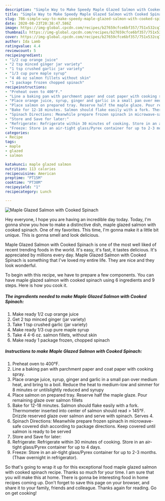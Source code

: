 ```yaml
---
description: "Simple Way to Make Speedy Maple Glazed Salmon with Cooked Spinach"
title: "Simple Way to Make Speedy Maple Glazed Salmon with Cooked Spinach"
slug: 786-simple-way-to-make-speedy-maple-glazed-salmon-with-cooked-spinach
date: 2020-08-23T20:38:47.586Z
image: https://img-global.cpcdn.com/recipes/b27659cfce6bf357/751x532cq70/maple-glazed-salmon-with-cooked-spinach-recipe-main-photo.jpg
thumbnail: https://img-global.cpcdn.com/recipes/b27659cfce6bf357/751x532cq70/maple-glazed-salmon-with-cooked-spinach-recipe-main-photo.jpg
cover: https://img-global.cpcdn.com/recipes/b27659cfce6bf357/751x532cq70/maple-glazed-salmon-with-cooked-spinach-recipe-main-photo.jpg
author: Ida Lamb
ratingvalue: 4.4
reviewcount: 5
recipeingredient:
- "1/2 cup orange juice"
- "2 tsp minced ginger jar variety"
- "1 tsp crushed garlic jar variety"
- "1/3 cup pure maple syrup"
- "4 46 oz salmon fillets without skin"
- "1 package frozen chopped spinach"
recipeinstructions:
- "Preheat oven to 400°F."
- "Line a baking pan with parchment paper and coat paper with cooking spray."
- "Place orange juice, syrup, ginger and garlic in a small pan over medium heat, and bring to a boil. Reduce the heat to medium-low and simmer for 8 minutes or untilslightly reduced and syrupy"
- "Place salmon on prepared tray. Reserve half the maple glaze. Pour remaining glaze over salmon fillets"
- "Bake for 12-18 minutes. Salmon should flake easily with a fork. Thermometer inserted into center of salmon should read &gt; 145°F. Drizzle reserved glaze over salmon and serve with spinach. Serves 4."
- "Spinach Directions: Meanwhile prepare frozen spinach in microwave-safe covered dish according to package directions. Keep covered until salmon is ready to be served"
- "Store and Save for later:"
- "Refrigerate: Refrigerate within 30 minutes of cooking. Store in an air-tight glass/Pyrex container for up to 4 days."
- "Freeze: Store in an air-tight glass/Pyrex container for up to 2-3 months. (Thaw overnight in refrigerator)."
categories:
- Recipe
tags:
- maple
- glazed
- salmon

katakunci: maple glazed salmon 
nutrition: 113 calories
recipecuisine: American
preptime: "PT15M"
cooktime: "PT30M"
recipeyield: "1"
recipecategory: Lunch

---
```



![Maple Glazed Salmon with Cooked Spinach](https://img-global.cpcdn.com/recipes/b27659cfce6bf357/751x532cq70/maple-glazed-salmon-with-cooked-spinach-recipe-main-photo.jpg)

Hey everyone, I hope you are having an incredible day today. Today, I'm gonna show you how to make a distinctive dish, maple glazed salmon with cooked spinach. One of my favorites. This time, I'm gonna make it a little bit unique. This is gonna smell and look delicious.



Maple Glazed Salmon with Cooked Spinach is one of the most well liked of recent trending foods in the world. It's easy, it's fast, it tastes delicious. It's appreciated by millions every day. Maple Glazed Salmon with Cooked Spinach is something that I've loved my entire life. They are nice and they look wonderful.


To begin with this recipe, we have to prepare a few components. You can have maple glazed salmon with cooked spinach using 6 ingredients and 9 steps. Here is how you cook it.

<!--inarticleads1-->

##### The ingredients needed to make Maple Glazed Salmon with Cooked Spinach:

1. Make ready 1/2 cup orange juice
1. Get 2 tsp minced ginger (jar variety)
1. Take 1 tsp crushed garlic (jar variety)
1. Make ready 1/3 cup pure maple syrup
1. Take 4 4-6 oz. salmon fillets, without skin
1. Make ready 1 package frozen, chopped spinach




<!--inarticleads2-->

##### Instructions to make Maple Glazed Salmon with Cooked Spinach:

1. Preheat oven to 400°F.
1. Line a baking pan with parchment paper and coat paper with cooking spray.
1. Place orange juice, syrup, ginger and garlic in a small pan over medium heat, and bring to a boil. Reduce the heat to medium-low and simmer for 8 minutes or untilslightly reduced and syrupy
1. Place salmon on prepared tray. Reserve half the maple glaze. Pour remaining glaze over salmon fillets
1. Bake for 12-18 minutes. Salmon should flake easily with a fork. Thermometer inserted into center of salmon should read &gt; 145°F. Drizzle reserved glaze over salmon and serve with spinach. Serves 4.
1. Spinach Directions: Meanwhile prepare frozen spinach in microwave-safe covered dish according to package directions. Keep covered until salmon is ready to be served
1. Store and Save for later:
1. Refrigerate: Refrigerate within 30 minutes of cooking. Store in an air-tight glass/Pyrex container for up to 4 days.
1. Freeze: Store in an air-tight glass/Pyrex container for up to 2-3 months. (Thaw overnight in refrigerator).




So that's going to wrap it up for this exceptional food maple glazed salmon with cooked spinach recipe. Thanks so much for your time. I am sure that you will make this at home. There is gonna be interesting food in home recipes coming up. Don't forget to save this page on your browser, and share it to your family, friends and colleague. Thanks again for reading. Go on get cooking!
